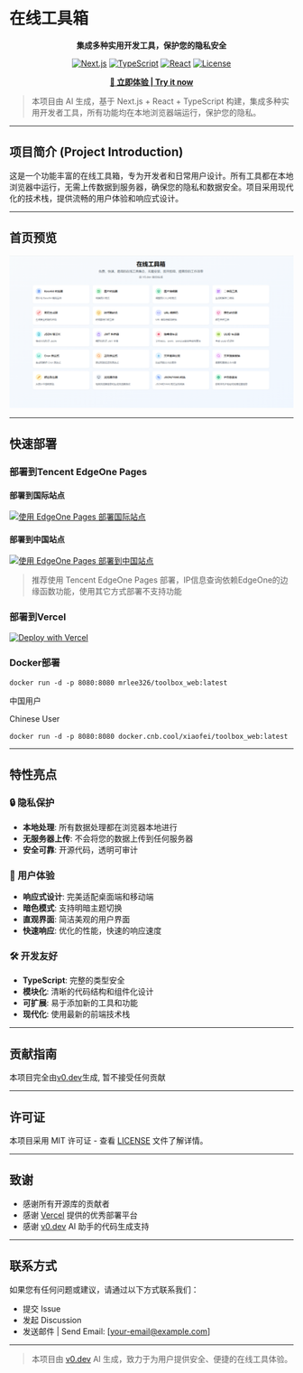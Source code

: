 # 在线工具箱

<div align="center">

**集成多种实用开发工具，保护您的隐私安全**

[![Next.js](https://img.shields.io/badge/Next.js-13-black?style=flat-square&logo=next.js)](https://nextjs.org/)
[![TypeScript](https://img.shields.io/badge/TypeScript-5-blue?style=flat-square&logo=typescript)](https://www.typescriptlang.org/)
[![React](https://img.shields.io/badge/React-18-61dafb?style=flat-square&logo=react)](https://reactjs.org/)
[![License](https://img.shields.io/badge/License-MIT-green?style=flat-square)](LICENSE)

**[🚀 立即体验 | Try it now](https://tool.lixf.ink/)**

</div>

> 本项目由 AI 生成，基于 Next.js + React + TypeScript 构建，集成多种实用开发者工具，所有功能均在本地浏览器端运行，保护您的隐私。

---

## 项目简介 (Project Introduction)

这是一个功能丰富的在线工具箱，专为开发者和日常用户设计。所有工具都在本地浏览器中运行，无需上传数据到服务器，确保您的隐私和数据安全。项目采用现代化的技术栈，提供流畅的用户体验和响应式设计。

---

## 首页预览

![首页](images/index.png)

---

## 快速部署

### 部署到Tencent EdgeOne Pages


#### 部署到国际站点

[![使用 EdgeOne Pages 部署国际站点](https://cdnstatic.tencentcs.com/edgeone/pages/deploy.svg)](https://edgeone.ai/pages/new?repository-url=https%3A%2F%2Fgithub.com%2Flixiaofei123%2Ftoolbox_web)

#### 部署到中国站点

[![使用 EdgeOne Pages 部署到中国站点](https://cdnstatic.tencentcs.com/edgeone/pages/deploy.svg)](https://console.cloud.tencent.com/edgeone/pages/new?repository-url=https%3A%2F%2Fgithub.com%2Flixiaofei123%2Ftoolbox_web)


> 推荐使用 Tencent EdgeOne Pages 部署，IP信息查询依赖EdgeOne的边缘函数功能，使用其它方式部署不支持功能

### 部署到Vercel


[![Deploy with Vercel](https://vercel.com/button)](https://vercel.com/new/clone?repository-url=https%3A%2F%2Fgithub.com%2Flixiaofei123%2Ftoolbox_web)



### Docker部署

```
docker run -d -p 8080:8080 mrlee326/toolbox_web:latest
```


中国用户

Chinese User

```
docker run -d -p 8080:8080 docker.cnb.cool/xiaofei/toolbox_web:latest
```

---

## 特性亮点

### 🔒 隐私保护
- **本地处理**: 所有数据处理都在浏览器本地进行
- **无服务器上传**: 不会将您的数据上传到任何服务器
- **安全可靠**: 开源代码，透明可审计

### 🎨 用户体验 
- **响应式设计**: 完美适配桌面端和移动端 
- **暗色模式**: 支持明暗主题切换 
- **直观界面**: 简洁美观的用户界面
- **快速响应**: 优化的性能，快速的响应速度 

### 🛠️ 开发友好
- **TypeScript**: 完整的类型安全
- **模块化**: 清晰的代码结构和组件化设计
- **可扩展**: 易于添加新的工具和功能
- **现代化**: 使用最新的前端技术栈 

---

## 贡献指南

本项目完全由[v0.dev](https://v0.dev)生成, 暂不接受任何贡献

---

## 许可证

本项目采用 MIT 许可证 - 查看 [LICENSE](LICENSE) 文件了解详情。

---

## 致谢

- 感谢所有开源库的贡献者
- 感谢 [Vercel](https://vercel.com) 提供的优秀部署平台
- 感谢 [v0.dev](https://v0.dev) AI 助手的代码生成支持

---

## 联系方式

如果您有任何问题或建议，请通过以下方式联系我们：

- 提交 Issue
- 发起 Discussion
- 发送邮件 | Send Email: [your-email@example.com]

---

> 本项目由 [v0.dev](https://v0.dev/) AI 生成，致力于为用户提供安全、便捷的在线工具体验。
>
